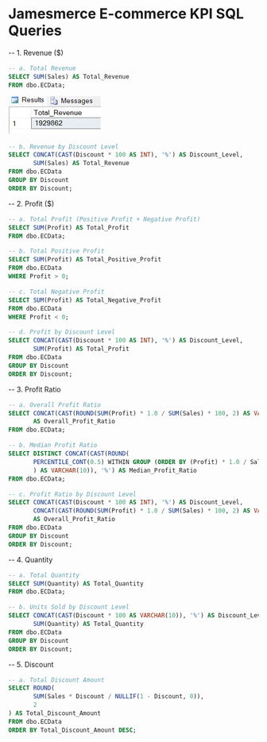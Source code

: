 # Jamesmerce E-commerce KPI SQL Queries


-- 1. Revenue ($)
```sql
-- a. Total Revenue
SELECT SUM(Sales) AS Total_Revenue
FROM dbo.ECData;
``` 
![](https://github.com/jameshoangvu/james_data_portfolio/blob/main/Project_01_Jamesmerce_KPI_Analytics/sql/KPI_result_images/Total_Revenue.png?raw=true)
```sql
-- b. Revenue by Discount Level
SELECT CONCAT(CAST(Discount * 100 AS INT), '%') AS Discount_Level, 
       SUM(Sales) AS Total_Revenue
FROM dbo.ECData
GROUP BY Discount
ORDER BY Discount;
```

-- 2. Profit ($)
```sql
-- a. Total Profit (Positive Profit + Negative Profit)
SELECT SUM(Profit) AS Total_Profit
FROM dbo.ECData;
```

```sql
-- b. Total Positive Profit
SELECT SUM(Profit) AS Total_Positive_Profit
FROM dbo.ECData
WHERE Profit > 0;
```

```sql
-- c. Total Negative Profit
SELECT SUM(Profit) AS Total_Negative_Profit
FROM dbo.ECData
WHERE Profit < 0;
```


```sql
-- d. Profit by Discount Level
SELECT CONCAT(CAST(Discount * 100 AS INT), '%') AS Discount_Level,
       SUM(Profit) AS Total_Profit
FROM dbo.ECData
GROUP BY Discount
ORDER BY Discount;
```

-- 3. Profit Ratio
```sql
-- a. Overall Profit Ratio
SELECT CONCAT(CAST(ROUND(SUM(Profit) * 1.0 / SUM(Sales) * 100, 2) AS VARCHAR(10)), '%') 
       AS Overall_Profit_Ratio
FROM dbo.ECData;
```

```sql
-- b. Median Profit Ratio
SELECT DISTINCT CONCAT(CAST(ROUND(
       PERCENTILE_CONT(0.5) WITHIN GROUP (ORDER BY (Profit) * 1.0 / Sales * 100) OVER(), 2
       ) AS VARCHAR(10)), '%') AS Median_Profit_Ratio
FROM dbo.ECData;
```

```sql
-- c. Profit Ratio by Discount Level
SELECT CONCAT(CAST(Discount * 100 AS INT), '%') AS Discount_Level,
       CONCAT(CAST(ROUND(SUM(Profit) * 1.0 / SUM(Sales) * 100, 2) AS VARCHAR(10)), '%') 
       AS Overall_Profit_Ratio
FROM dbo.ECData
GROUP BY Discount
ORDER BY Discount;
```
-- 4. Quantity
```sql
-- a. Total Quantity
SELECT SUM(Quantity) AS Total_Quantity
FROM dbo.ECData;
```

```sql
-- b. Units Sold by Discount Level
SELECT CONCAT(CAST(Discount * 100 AS VARCHAR(10)), '%') AS Discount_Level, 
       SUM(Quantity) AS Total_Quantity
FROM dbo.ECData
GROUP BY Discount
ORDER BY Discount;
```

-- 5. Discount
```sql
-- a. Total Discount Amount
SELECT ROUND(
       SUM(Sales * Discount / NULLIF(1 - Discount, 0)), 
       2
) AS Total_Discount_Amount
FROM dbo.ECData
ORDER BY Total_Discount_Amount DESC;

